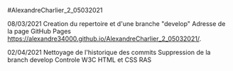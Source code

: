 #AlexandreCharlier_2_05032021

08/03/2021
Creation du repertoire et d'une branche "develop"
Adresse de la page GitHub Pages
https://alexandre34000.github.io/AlexandreCharlier_2_05032021/.


02/04/2021
Nettoyage de l'historique des commits 
Suppression de la branch develop
Controle W3C HTML et CSS  RAS
